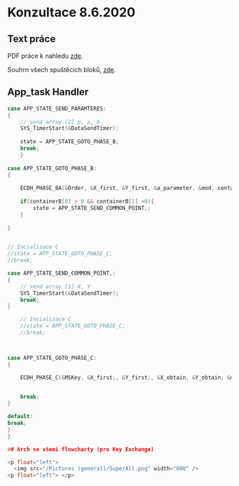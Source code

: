 # Konzultace 8.6.2020

## Text práce

PDF práce k nahledu <a href="https://github.com/StingrayCZ/End-to-End-Encryption-Protocol-for-IEEE-802.15.4-Stage-II-/blob/master/Thesis%20862020.pdf">zde</a>. </a>

Souhrn všech spuštěcích bloků, <a href="https://github.com/StingrayCZ/End-to-End-Encryption-Protocol-for-IEEE-802.15.4-Stage-II-/blob/master/Summary%20of%20ECDH%20app.md">zde</a>. </a>


## App_task Handler
```c
case APP_STATE_SEND_PARAMTERES:
{
	// send array [2] p, a, b
	SYS_TimerStart(&DataSendTimer);
	
	state = APP_STATE_GOTO_PHASE_B;
	break;
	}
	
case APP_STATE_GOTO_PHASE_B:
{
	
	ECDH_PHASE_BA(&Order, &X_first, &Y_first, &a_parameter, &mod, containerB);
	
	if(containerB[0] > 0 && containerB[1] >0){
		state = APP_STATE_SEND_COMMON_POINT,;
	}
	
}


// Incializace C
//state = APP_STATE_GOTO_PHASE_C;
//break;

case APP_STATE_SEND_COMMON_POINT,:
{
	// send array [1] X, Y
	SYS_TimerStart(&DataSendTimer);
	break;
}

	// Incializace C
	//state = APP_STATE_GOTO_PHASE_C;
	//break;



case APP_STATE_GOTO_PHASE_C:
{

	ECDH_PHASE_C(&MSKey, &X_first;, &Y_first;, &X_obtain, &Y_obtain, &mod, &a_parameter, &Order, &MutKEY, containerC);
	

	break;
}

default:
break;
}
}

## Arch se všemi flowcharty (pro Key Exchange)

<p float="left">
  <img src="/Pictures (general)/SuperAll.png" width="800" /> 
<p float="left"> </p> 
```
